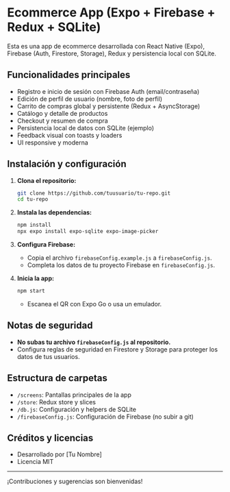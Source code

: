 # Ecommerce App (Expo + Firebase + Redux + SQLite)

Esta es una app de ecommerce desarrollada con React Native (Expo), Firebase (Auth, Firestore, Storage), Redux y persistencia local con SQLite.

## Funcionalidades principales
- Registro e inicio de sesión con Firebase Auth (email/contraseña)
- Edición de perfil de usuario (nombre, foto de perfil)
- Carrito de compras global y persistente (Redux + AsyncStorage)
- Catálogo y detalle de productos
- Checkout y resumen de compra
- Persistencia local de datos con SQLite (ejemplo)
- Feedback visual con toasts y loaders
- UI responsive y moderna

## Instalación y configuración

1. **Clona el repositorio:**
   ```bash
   git clone https://github.com/tuusuario/tu-repo.git
   cd tu-repo
   ```

2. **Instala las dependencias:**
   ```bash
   npm install
   npx expo install expo-sqlite expo-image-picker
   ```

3. **Configura Firebase:**
   - Copia el archivo `firebaseConfig.example.js` a `firebaseConfig.js`.
   - Completa los datos de tu proyecto Firebase en `firebaseConfig.js`.

4. **Inicia la app:**
   ```bash
   npm start
   ```
   - Escanea el QR con Expo Go o usa un emulador.

## Notas de seguridad
- **No subas tu archivo `firebaseConfig.js` al repositorio.**
- Configura reglas de seguridad en Firestore y Storage para proteger los datos de tus usuarios.

## Estructura de carpetas
- `/screens`: Pantallas principales de la app
- `/store`: Redux store y slices
- `/db.js`: Configuración y helpers de SQLite
- `/firebaseConfig.js`: Configuración de Firebase (no subir a git)

## Créditos y licencias
- Desarrollado por [Tu Nombre]
- Licencia MIT

---

¡Contribuciones y sugerencias son bienvenidas! 